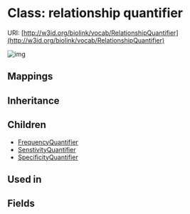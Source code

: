 # Class: relationship quantifier




URI: [http://w3id.org/biolink/vocab/RelationshipQuantifier](http://w3id.org/biolink/vocab/RelationshipQuantifier)

![img](images/RelationshipQuantifier.png)
## Mappings

## Inheritance

## Children

 * [FrequencyQuantifier](FrequencyQuantifier.md)
 * [SenstivityQuantifier](SenstivityQuantifier.md)
 * [SpecificityQuantifier](SpecificityQuantifier.md)
## Used in

## Fields

